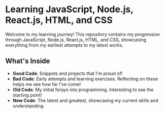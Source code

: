# Learning JavaScript, Node.js, React.js, HTML, and CSS

Welcome to my learning journey! This repository contains my progression through JavaScript, Node.js, React.js, HTML, and CSS, showcasing everything from my earliest attempts to my latest works.

## What's Inside

- **Good Code**: Snippets and projects that I'm proud of!
- **Bad Code**: Early attempts and learning exercises. Reflecting on these helps me see how far I've come!
- **Old Code**: My initial forays into programming. Interesting to see the starting point!
- **New Code**: The latest and greatest, showcasing my current skills and understanding.

